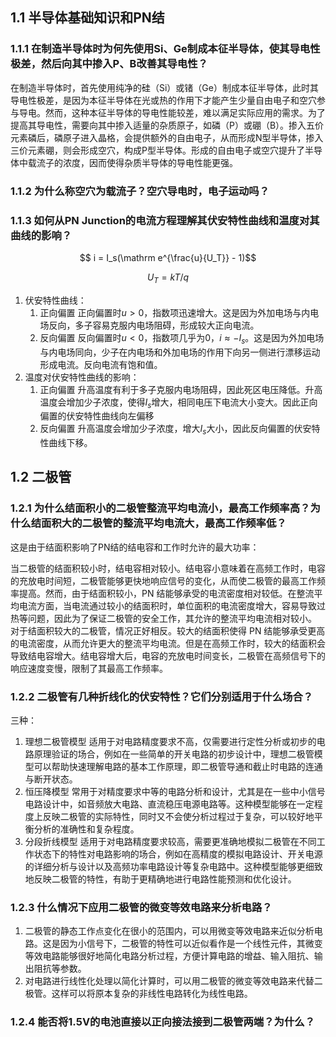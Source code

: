 ## 1.1 半导体基础知识和PN结

### 1.1.1 在制造半导体时为何先使用Si、Ge制成本征半导体，使其导电性极差，然后向其中掺入P、B改善其导电性？

在制造半导体时，首先使用纯净的硅（Si）或锗（Ge）制成本征半导体，此时其导电性极差，是因为本征半导体在光或热的作用下才能产生少量自由电子和空穴参与导电。然而，这种本征半导体的导电性能较差，难以满足实际应用的需求。为了提高其导电性，需要向其中掺入适量的杂质原子，如磷（P）或硼（B）。掺入五价元素磷后，磷原子进入晶格，会提供额外的自由电子，从而形成N型半导体，掺入三价元素硼，则会形成空穴，构成P型半导体。形成的自由电子或空穴提升了半导体中载流子的浓度，因而使得杂质半导体的导电性能更强。

### 1.1.2 为什么称空穴为载流子？空穴导电时，电子运动吗？



### 1.1.3 如何从PN Junction的电流方程理解其伏安特性曲线和温度对其曲线的影响？

$$ i = I_s(\mathrm e^{\frac{u}{U_T}} - 1)$$

$$ U_T = kT/q$$


1. 伏安特性曲线：
   1. 正向偏置
    正向偏置时$u>0$，指数项迅速增大。这是因为外加电场与内电场反向，多子容易克服内电场阻碍，形成较大正向电流。
   2. 反向偏置
    反向偏置时$u<0$，指数项几乎为0，$i \approx -I_s$。这是因为外加电场与内电场同向，少子在内电场和外加电场的作用下向另一侧进行漂移运动形成电流。反向电流有饱和值。
2. 温度对伏安特性曲线的影响：
   1. 正向偏置
    升高温度有利于多子克服内电场阻碍，因此死区电压降低。升高温度会增加少子浓度，使得$I_s$增大，相同电压下电流大小变大。因此正向偏置的伏安特性曲线向左偏移
   2. 反向偏置
    升高温度会增加少子浓度，增大$I_s$大小，因此反向偏置的伏安特性曲线下移。


## 1.2 二极管

### 1.2.1 为什么结面积小的二极管整流平均电流小，最高工作频率高？为什么结面积大的二极管的整流平均电流大，最高工作频率低？

这是由于结面积影响了PN结的结电容和工作时允许的最大功率：

当二极管的结面积较小时，结电容相对较小。结电容小意味着在高频工作时，电容的充放电时间短，二极管能够更快地响应信号的变化，从而使二极管的最高工作频率提高。然而，由于结面积较小，PN 结能够承受的电流密度相对较低。在整流平均电流方面，当电流通过较小的结面积时，单位面积的电流密度增大，容易导致过热等问题，因此为了保证二极管的安全工作，其允许的整流平均电流相对较小。
对于结面积较大的二极管，情况正好相反。较大的结面积使得 PN 结能够承受更高的电流密度，从而允许更大的整流平均电流。但是在高频工作时，较大的结面积会导致结电容增大。结电容增大后，电容的充放电时间变长，二极管在高频信号下的响应速度变慢，限制了其最高工作频率。

### 1.2.2 二极管有几种折线化的伏安特性？它们分别适用于什么场合？

三种：

1. 理想二极管模型
适用于对电路精度要求不高，仅需要进行定性分析或初步的电路原理验证的场合，例如在一些简单的开关电路的初步设计中，理想二极管模型可以帮助快速理解电路的基本工作原理，即二极管导通和截止时电路的连通与断开状态。
2. 恒压降模型
常用于对精度要求中等的电路分析和设计，尤其是在一些中小信号电路设计中，如音频放大电路、直流稳压电源电路等。这种模型能够在一定程度上反映二极管的实际特性，同时又不会使分析过程过于复杂，可以较好地平衡分析的准确性和复杂程度。
3. 分段折线模型
适用于对电路精度要求较高，需要更准确地模拟二极管在不同工作状态下的特性对电路影响的场合，例如在高精度的模拟电路设计、开关电源的详细分析与设计以及高频功率电路设计等复杂电路中。这种模型能够更细致地反映二极管的特性，有助于更精确地进行电路性能预测和优化设计。


### 1.2.3 什么情况下应用二极管的微变等效电路来分析电路？

1. 二极管的静态工作点变化在很小的范围内，可以用微变等效电路来近似分析电路。这是因为小信号下，二极管的特性可以近似看作是一个线性元件，其微变等效电路能够很好地简化电路分析过程，方便计算电路的增益、输入阻抗、输出阻抗等参数。
2. 对电路进行线性化处理以简化计算时，可以用二极管的微变等效电路来代替二极管。这样可以将原本复杂的非线性电路转化为线性电路。

### 1.2.4 能否将1.5V的电池直接以正向接法接到二极管两端？为什么？

